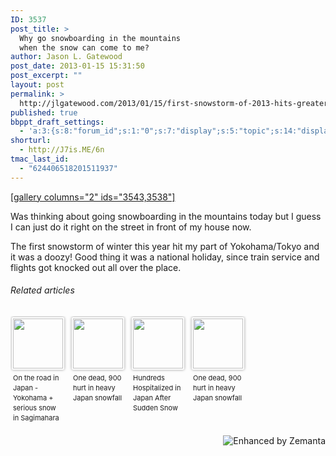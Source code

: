 ```yaml
---
ID: 3537
post_title: >
  Why go snowboarding in the mountains
  when the snow can come to me?
author: Jason L. Gatewood
post_date: 2013-01-15 15:31:50
post_excerpt: ""
layout: post
permalink: >
  http://jlgatewood.com/2013/01/15/first-snowstorm-of-2013-hits-greater-tokyo/
published: true
bbppt_draft_settings:
  - 'a:3:{s:8:"forum_id";s:1:"0";s:7:"display";s:5:"topic";s:14:"display-extras";a:2:{s:6:"xcount";s:1:"5";s:5:"xsort";s:6:"newest";}}'
shorturl:
  - http://J7is.ME/6n
tmac_last_id:
  - "624406518201511937"
---
```

<a href="http://jlgatewood.com.previewdns.com/wp-content/uploads/2013/01/6da493aa5dff11e296ca22000a9f0a36_7.jpg">[gallery columns="2" ids="3543,3538"]

</a>
Was thinking about going snowboarding in the mountains today but I guess I can just do it right on the street in front of my house now.

The first snowstorm of winter this year hit my part of Yokohama/Tokyo and it was a doozy! Good thing it was a national holiday, since train service and flights got knocked out all over the place.
<h6 class="zemanta-related-title" style="font-size: 1em;">Related articles</h6>
<ul class="zemanta-article-ul zemanta-article-ul-image" style="margin: 0; padding: 0; overflow: hidden;">
	<li class="zemanta-article-ul-li-image zemanta-article-ul-li" style="padding: 0; background: none; list-style: none; display: block; float: left; vertical-align: top; text-align: left; width: 84px; font-size: 11px; margin: 2px 10px 10px 2px;"><a style="box-shadow: 0px 0px 4px #999; padding: 2px; display: block; border-radius: 2px; text-decoration: none;" href="http://hannahkeys.com/2013/01/15/on-the-road-in-japan-yokohama-serious-snow-in-sagimahara/" target="_blank"><img style="padding: 0; margin: 0; border: 0; display: block; width: 80px; max-width: 100%;" src="http://jlgatewood.com.previewdns.com/wp-content/uploads/2013/01/138198118_80_801.jpg" alt="" /></a><a style="display: block; overflow: hidden; text-decoration: none; line-height: 12pt; height: 80px; padding: 5px 2px 0 2px;" href="http://hannahkeys.com/2013/01/15/on-the-road-in-japan-yokohama-serious-snow-in-sagimahara/" target="_blank">On the road in Japan - Yokohama + serious snow in Sagimahara</a></li>
	<li class="zemanta-article-ul-li-image zemanta-article-ul-li" style="padding: 0; background: none; list-style: none; display: block; float: left; vertical-align: top; text-align: left; width: 84px; font-size: 11px; margin: 2px 10px 10px 2px;"><a style="box-shadow: 0px 0px 4px #999; padding: 2px; display: block; border-radius: 2px; text-decoration: none;" href="http://www.dailystar.com.lb/News/International/2013/Jan-15/202346-one-dead-900-hurt-in-heavy-japan-snowfall.ashx" target="_blank"><img style="padding: 0; margin: 0; border: 0; display: block; width: 80px; max-width: 100%;" src="http://jlgatewood.com.previewdns.com/wp-content/uploads/2013/01/138238925_80_80.jpg" alt="" /></a><a style="display: block; overflow: hidden; text-decoration: none; line-height: 12pt; height: 80px; padding: 5px 2px 0 2px;" href="http://www.dailystar.com.lb/News/International/2013/Jan-15/202346-one-dead-900-hurt-in-heavy-japan-snowfall.ashx" target="_blank">One dead, 900 hurt in heavy Japan snowfall</a></li>
	<li class="zemanta-article-ul-li-image zemanta-article-ul-li" style="padding: 0; background: none; list-style: none; display: block; float: left; vertical-align: top; text-align: left; width: 84px; font-size: 11px; margin: 2px 10px 10px 2px;"><a style="box-shadow: 0px 0px 4px #999; padding: 2px; display: block; border-radius: 2px; text-decoration: none;" href="http://on.aol.com/video/hundreds-hospitalized-in-japan-after-sudden-snow-517641300" target="_blank"><img style="padding: 0; margin: 0; border: 0; display: block; width: 80px; max-width: 100%;" src="http://jlgatewood.com.previewdns.com/wp-content/uploads/2013/01/138018702_80_80.jpg" alt="" /></a><a style="display: block; overflow: hidden; text-decoration: none; line-height: 12pt; height: 80px; padding: 5px 2px 0 2px;" href="http://on.aol.com/video/hundreds-hospitalized-in-japan-after-sudden-snow-517641300" target="_blank">Hundreds Hospitalized in Japan After Sudden Snow</a></li>
	<li class="zemanta-article-ul-li-image zemanta-article-ul-li" style="padding: 0; background: none; list-style: none; display: block; float: left; vertical-align: top; text-align: left; width: 84px; font-size: 11px; margin: 2px 10px 10px 2px;"><a style="box-shadow: 0px 0px 4px #999; padding: 2px; display: block; border-radius: 2px; text-decoration: none;" href="http://newsinfo.inquirer.net/340851/one-dead-900-hurt-in-heavy-japan-snowfall" target="_blank"><img style="padding: 0; margin: 0; border: 0; display: block; width: 80px; max-width: 100%;" src="http://jlgatewood.com.previewdns.com/wp-content/uploads/2013/01/138176009_80_80.jpg" alt="" /></a><a style="display: block; overflow: hidden; text-decoration: none; line-height: 12pt; height: 80px; padding: 5px 2px 0 2px;" href="http://newsinfo.inquirer.net/340851/one-dead-900-hurt-in-heavy-japan-snowfall" target="_blank">One dead, 900 hurt in heavy Japan snowfall</a></li>
</ul>
<div class="zemanta-pixie" style="margin-top: 10px; height: 15px;"><a class="zemanta-pixie-a" title="Enhanced by Zemanta" href="http://www.zemanta.com/?px"><img class="zemanta-pixie-img" style="border: none; float: right;" src="http://img.zemanta.com/zemified_h.png?x-id=9243c13e-a392-4ee6-801a-6051ed12bd8c" alt="Enhanced by Zemanta" /></a></div>